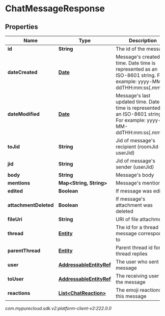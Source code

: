 # ChatMessageResponse


## Properties

| Name | Type | Description | Notes |
| ------------ | ------------- | ------------- | ------------- |
| **id** | **String** | The id of the message |  |
| **dateCreated** | [**Date**](Date) | Message's created time. Date time is represented as an ISO-8601 string. For example: yyyy-MM-ddTHH:mm:ss[.mmm]Z |  |
| **dateModified** | [**Date**](Date) | Message's last updated time. Date time is represented as an ISO-8601 string. For example: yyyy-MM-ddTHH:mm:ss[.mmm]Z |  [optional] |
| **toJid** | **String** | Jid of message's recipient (roomJid or userJid) |  |
| **jid** | **String** | Jid of message's sender (userJid) |  |
| **body** | **String** | Message's body |  |
| **mentions** | **Map&lt;String, String&gt;** | Message's mentions |  [optional] |
| **edited** | **Boolean** | If message was edited |  [optional] |
| **attachmentDeleted** | **Boolean** | If message's attachment was deleted |  [optional] |
| **fileUri** | **String** | URI of file attachment |  [optional] |
| **thread** | [**Entity**](Entity) | The id for a thread this message corresponds to |  |
| **parentThread** | [**Entity**](Entity) | Parent thread id for thread replies |  [optional] |
| **user** | [**AddressableEntityRef**](AddressableEntityRef) | The user who sent the message |  [optional] |
| **toUser** | [**AddressableEntityRef**](AddressableEntityRef) | The receiving user of the message |  [optional] |
| **reactions** | [**List&lt;ChatReaction&gt;**](ChatReaction) | The emoji reactions to this message |  [optional] |




_com.mypurecloud.sdk.v2:platform-client-v2:222.0.0_
